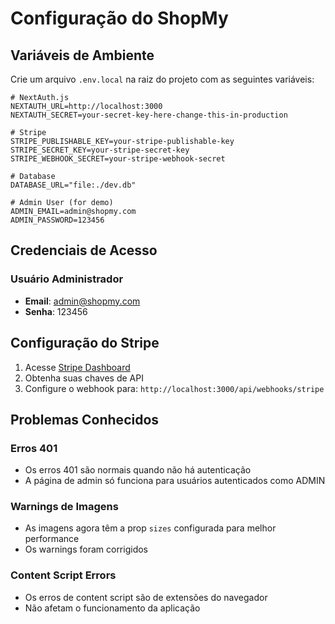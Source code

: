 # Configuração do ShopMy

## Variáveis de Ambiente

Crie um arquivo `.env.local` na raiz do projeto com as seguintes variáveis:

```env
# NextAuth.js
NEXTAUTH_URL=http://localhost:3000
NEXTAUTH_SECRET=your-secret-key-here-change-this-in-production

# Stripe
STRIPE_PUBLISHABLE_KEY=your-stripe-publishable-key
STRIPE_SECRET_KEY=your-stripe-secret-key
STRIPE_WEBHOOK_SECRET=your-stripe-webhook-secret

# Database
DATABASE_URL="file:./dev.db"

# Admin User (for demo)
ADMIN_EMAIL=admin@shopmy.com
ADMIN_PASSWORD=123456
```

## Credenciais de Acesso

### Usuário Administrador
- **Email**: admin@shopmy.com
- **Senha**: 123456

## Configuração do Stripe

1. Acesse [Stripe Dashboard](https://dashboard.stripe.com/)
2. Obtenha suas chaves de API
3. Configure o webhook para: `http://localhost:3000/api/webhooks/stripe`

## Problemas Conhecidos

### Erros 401
- Os erros 401 são normais quando não há autenticação
- A página de admin só funciona para usuários autenticados como ADMIN

### Warnings de Imagens
- As imagens agora têm a prop `sizes` configurada para melhor performance
- Os warnings foram corrigidos

### Content Script Errors
- Os erros de content script são de extensões do navegador
- Não afetam o funcionamento da aplicação
